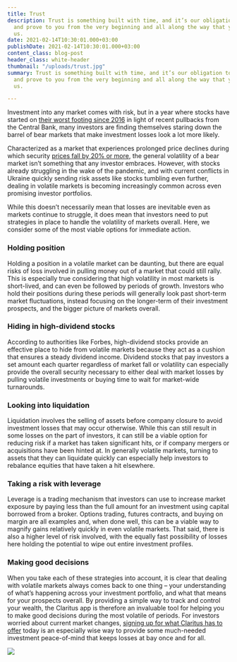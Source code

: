 ```yaml
---
title: Trust
description: Trust is something built with time, and it’s our obligation to gain yours
  and prove to you from the very beginning and all along the way that you can trust
  us.
date: 2021-02-14T10:30:01.000+03:00
publishDate: 2021-02-14T10:30:01.000+03:00
content_class: blog-post
header_class: white-header
thumbnail: "/uploads/trust.jpg"
summary: Trust is something built with time, and it’s our obligation to gain yours
  and prove to you from the very beginning and all along the way that you can trust
  us.

---
```


Investment into any market comes with risk, but in a year where stocks have started on [their worst footing since 2016](https://www.nytimes.com/2022/01/21/business/economy/stock-markets-down-inflation.html) in light of recent pullbacks from the Central Bank, many investors are finding themselves staring down the barrel of bear markets that make investment losses look a lot more likely.

Characterized as a market that experiences prolonged price declines during which security [prices fall by 20% or more](https://www.investopedia.com/terms/b/bearmarket.asp), the general volatility of a bear market isn’t something that any investor embraces. However, with stocks already struggling in the wake of the pandemic, and with current conflicts in Ukraine quickly sending risk assets like stocks tumbling even further, dealing in volatile markets is becoming increasingly common across even promising investor portfolios.

While this doesn’t necessarily mean that losses are inevitable even as markets continue to struggle, it does mean that investors need to put strategies in place to handle the volatility of markets overall. Here, we consider some of the most viable options for immediate action.

### **Holding position**
Holding a position in a volatile market can be daunting, but there are equal risks of loss involved in pulling money out of a market that could still rally. This is especially true considering that high volatility in most markets is short-lived, and can even be followed by periods of growth. Investors who hold their positions during these periods will generally look past short-term market fluctuations, instead focusing on the longer-term of their investment prospects, and the bigger picture of markets overall.

### **Hiding in high-dividend stocks**
According to authorities like Forbes, high-dividend stocks provide an effective place to hide from volatile markets because they act as a cushion that ensures a steady dividend income. Dividend stocks that pay investors a set amount each quarter regardless of market fall or volatility can especially provide the overall security necessary to either deal with market losses by pulling volatile investments or buying time to wait for market-wide turnarounds.

### **Looking into liquidation**
Liquidation involves the selling of assets before company closure to avoid investment losses that may occur otherwise. While this can still result in some losses on the part of investors, it can still be a viable option for reducing risk if a market has taken significant hits, or if company mergers or acquisitions have been hinted at. In generally volatile markets, turning to assets that they can liquidate quickly can especially help investors to rebalance equities that have taken a hit elsewhere.

### **Taking a risk with leverage**
Leverage is a trading mechanism that investors can use to increase market exposure by paying less than the full amount for an investment using capital borrowed from a broker. Options trading, futures contracts, and buying on margin are all examples and, when done well, this can be a viable way to magnify gains relatively quickly in even volatile markets. That said, there is also a higher level of risk involved, with the equally fast possibility of losses here holding the potential to wipe out entire investment profiles.

### **Making good decisions**
When you take each of these strategies into account, it is clear that dealing with volatile markets always comes back to one thing – your understanding of what’s happening across your investment portfolio, and what that means for your prospects overall. By providing a simple way to track and control your wealth, the Claritus app is therefore an invaluable tool for helping you to make good decisions during the most volatile of periods. For investors worried about current market changes, [signing up for what Claritus has to offer](https://app.claritus.io/on-boarding) today is an especially wise way to provide some much-needed investment peace-of-mind that keeps losses at bay once and for all.

![](/uploads/claritus_device-1.png)